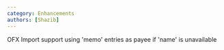 ```yaml
---
category: Enhancements
authors: [Shazib]
---
```


OFX Import support using 'memo' entries as payee if 'name' is unavailable
